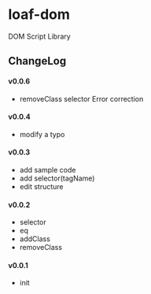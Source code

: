 # loaf-dom
DOM Script Library

## ChangeLog

#### v0.0.6
* removeClass selector Error correction

#### v0.0.4
* modify a typo

#### v0.0.3
* add sample code
* add selector(tagName)
* edit structure

#### v0.0.2
* selector
* eq
* addClass
* removeClass

#### v0.0.1
* init